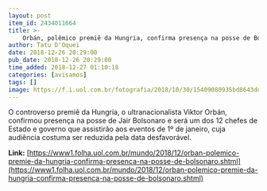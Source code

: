 ```yaml
---
layout: post
item_id: 2434011664
title: >-
    Orbán, polêmico premiê da Hungria, confirma presença na posse de Bolsonaro
author: Tatu D'Oquei
date: 2018-12-26 20:29:00
pub_date: 2018-12-26 20:29:00
time_added: 2018-12-27 01:10:18
categories: [avisamos]
tags: []
image: https://f.i.uol.com.br/fotografia/2018/10/30/15409080935bd8643ddf8f9_1540908093_3x2_xl.jpg
---
```


O controverso premiê da Hungria, o ultranacionalista Viktor Orbán, confirmou presença na posse de Jair Bolsonaro e será um dos 12 chefes de Estado e governo que assistirão aos eventos de 1º de janeiro, cuja audiência costuma ser reduzida pela data desfavorável.

**Link:** [https://www1.folha.uol.com.br/mundo/2018/12/orban-polemico-premie-da-hungria-confirma-presenca-na-posse-de-bolsonaro.shtml](https://www1.folha.uol.com.br/mundo/2018/12/orban-polemico-premie-da-hungria-confirma-presenca-na-posse-de-bolsonaro.shtml)

